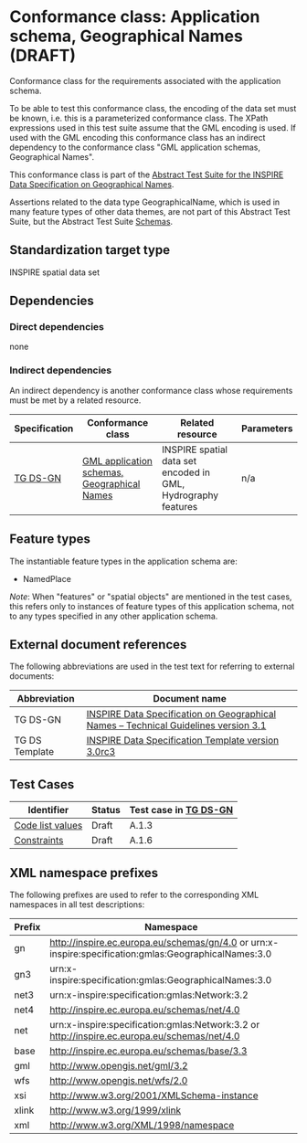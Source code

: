 # Conformance class: Application schema, Geographical Names (DRAFT)

Conformance class for the requirements associated with the application schema. 

To be able to test this conformance class, the encoding of the data set must be known, i.e. this is a parameterized conformance class. The XPath expressions used in this test suite assume that the GML encoding is used. If used with the GML encoding this conformance class has an indirect dependency to the conformance class "GML application schemas, Geographical Names".

This conformance class is part of the [Abstract Test Suite for the INSPIRE Data Specification on Geographical Names](http://inspire.ec.europa.eu/id/ats/data-gn/3.1).

Assertions related to the data type GeographicalName, which is used in many feature types of other data themes, are not part of this Abstract Test Suite, but the Abstract Test Suite [Schemas](http://inspire.ec.europa.eu/id/ats/data/3.0rc3/schemas).

## Standardization target type

INSPIRE spatial data set

## Dependencies

### Direct dependencies

none

### Indirect dependencies

An indirect dependency is another conformance class whose requirements must be met by a related resource.

| Specification | Conformance class | Related resource | Parameters |
| ------------- | ----------------- | ---------------- | ---------- |
| [TG DS-GN](http://inspire.ec.europa.eu/id/ats/data-gn/3.1/gn-as/README#ref_TG_DS_HY) | [GML application schemas, Geographical Names](http://inspire.ec.europa.eu/id/ats/data-gn/3.1/gn-gml) | INSPIRE spatial data set encoded in GML, Hydrography features | n/a |
 
## Feature types <a name="feature-types"></a>

The instantiable feature types in the application schema are:

* NamedPlace

*Note*: When "features" or "spatial objects" are mentioned in the test cases, this refers only to instances of feature types of this application schema, not to any types specified in any other application schema.

## External document references

The following abbreviations are used in the test text for referring to external documents:

Abbreviation                     | Document name
-------------------------------- | --------------------------------------------------
TG DS-GN <a name="ref_TG_DS_GN"></a>   | [INSPIRE Data Specification on Geographical Names – Technical Guidelines version 3.1](http://inspire.ec.europa.eu/documents/Data_Specifications/INSPIRE_DataSpecification_GN_v3.1.pdf)
TG DS Template <a name="ref_TG_DS_tmpl"></a>   | [INSPIRE Data Specification Template version 3.0rc3](http://inspire.jrc.ec.europa.eu/documents/Data_Specifications/INSPIRE_DataSpecification_Template_v3.0rc3.pdf)

## Test Cases

| Identifier                                                        | Status   | Test case in [TG DS-GN](#ref_TG_DS_GN)  |
| ----------------------------------------------------------------- | -------- | ------------ |
| [Code list values](http://inspire.ec.europa.eu/id/ats/data-gn/3.1/gn-as/code-list-values)  | Draft  | A.1.3 |
| [Constraints](http://inspire.ec.europa.eu/id/ats/data-gn/3.1/gn-as/constraints)  | Draft  | A.1.6  |

## XML namespace prefixes <a name="namespaces"></a>

The following prefixes are used to refer to the corresponding XML namespaces in all test descriptions:

Prefix         | Namespace
-------------- | -------------------------------------------------
gn          | http://inspire.ec.europa.eu/schemas/gn/4.0 or urn:x-inspire:specification:gmlas:GeographicalNames:3.0
gn3          | urn:x-inspire:specification:gmlas:GeographicalNames:3.0
net3           | urn:x-inspire:specification:gmlas:Network:3.2
net4           | http://inspire.ec.europa.eu/schemas/net/4.0
net            | urn:x-inspire:specification:gmlas:Network:3.2 or http://inspire.ec.europa.eu/schemas/net/4.0
base           | http://inspire.ec.europa.eu/schemas/base/3.3
gml            | http://www.opengis.net/gml/3.2
wfs            | http://www.opengis.net/wfs/2.0
xsi            | http://www.w3.org/2001/XMLSchema-instance
xlink          | http://www.w3.org/1999/xlink
xml            | http://www.w3.org/XML/1998/namespace

